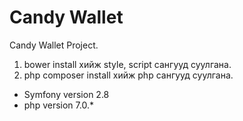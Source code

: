 Candy Wallet
==========

Candy Wallet Project.

1. bower install хийж style, script сангууд суулгана.
2. php composer install хийж php сангууд суулгана.

- Symfony version 2.8
- php version 7.0.*

